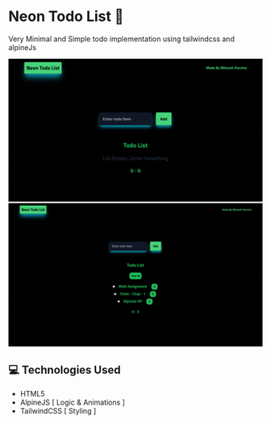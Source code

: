 # Neon Todo List 💚

Very Minimal and Simple todo implementation using tailwindcss and alpineJs

![image](/assets/pic1.png)
![image](/assets/pic2.png)

## 💻 Technologies Used
- HTML5
- AlpineJS [ Logic & Animations ]
- TailwindCSS [ Styling ]
